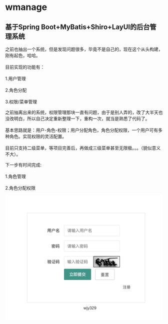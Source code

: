 # wmanage
## 基于Spring Boot+MyBatis+Shiro+LayUI的后台管理系统

之前也抽出一个系统，但是发现问题很多，毕竟不是自己的，现在这个从头构建，刚有起色，哈哈。<br>  
目前实现的功能有：<br>  
1.用户管理<br>  
2.角色分配<br>  
3.权限/菜单管理<br>  

之前抽离出来的系统，权限管理那块一直有问题，由于是别人弄的，改了大半天也没改明白，所以自己决定重新整理一下，重构一次，就当是熟悉了代码了。<br>  
基本思路就是：用户-角色-权限；用户分配角色，角色分配权限，一个用户可有多种角色。实现权限的灵活配置。<br>  
目前只支持二级菜单，等项目完善后，再做成三级菜单甚至无限极。。。（貌似意义不大）。<br>  


下一步有时间完成:<br>  
1.角色管理<br>  
2.角色分配权限<br> 


![](https://github.com/wjy329/wmanage/raw/master/w-web/src/main/resources/picture/login.png)  









